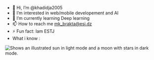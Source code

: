 - 👋 Hi, I’m @khadidja2005
- 👀 I’m interested in web/mobile developement and AI 
- 🌱 I’m currently learning Deep learning
- 📫 How to reach me mk_brakta@esi.dz
- ⚡ Fun fact: Iam ESTJ
- What i know : 
<picture>
  <img alt="Shows an illustrated sun in light mode and a moon with stars in dark mode." src="https://user-images.githubusercontent.com/25423296/163456779-a8556205-d0a5-45e2-ac17-42d089e3c3f8.png">
</picture>
<!---
khadidja2005/khadidja2005 is a ✨ special ✨ repository because its `README.md` (this file) appears on your GitHub profile.
You can click the Preview link to take a look at your changes.
--->
